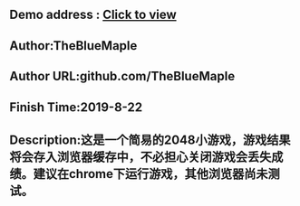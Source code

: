 ## Demo address : [Click to view](http://2048.bluemaple.top/)
## Author:TheBlueMaple
## Author URL:github.com/TheBlueMaple
## Finish Time:2019-8-22
## Description:这是一个简易的2048小游戏，游戏结果将会存入浏览器缓存中，不必担心关闭游戏会丢失成绩。建议在chrome下运行游戏，其他浏览器尚未测试。
